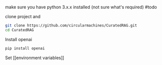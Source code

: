 make sure you have python 3.x.x installed (not sure what's required) #todo

clone project and 

```bash
git clone https://github.com/circularmachines/CuratedRAG.git
cd CuratedRAG
```

Install openai

```bash
pip install openai
```

Set [[environment variables]]
